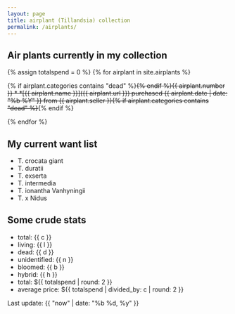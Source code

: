 ```yaml
---
layout: page
title: airplant (Tillandsia) collection
permalink: /airplants/
---
```

## Air plants currently in my collection

{% assign totalspend = 0 %}
{% for airplant in site.airplants %}

{% if airplant.categories contains "dead" %}~~{% endif %}{{ airplant.number }} * *[{{ airplant.name }}]({{ airplant.url }}) purchased {{ airplant.date | date: "%b %Y" }} from {{ airplant.seller }}{% if airplant.categories contains "dead" %}~~{% endif %}

<!-------------------------------------
{% increment c %}
{% if airplant.categories contains "dead" %}{% increment d %}{% else %}{% increment l %}{% endif %}
{% assign totalspend = totalspend | plus: airplant.price %}
{% if airplant.categories contains "noid" %}{% increment n %}{% endif %}
{% if airplant.categories contains "bloom" %}{% increment b %}{% endif %}
{% if airplant.categories contains "hybrid" %}{% increment h %}{% endif %}

--------------------------------------->
{% endfor %}

## My current want list

* T. crocata giant
* T. duratii
* T. exserta
* T. intermedia
* T. ionantha Vanhyningii
* T. x Nidus

## Some crude stats

* total: {{ c }}
* living: {{ l }}
* dead: {{ d }}
* unidentified: {{ n }}
* bloomed: {{ b }}
* hybrid: {{ h }}
* total: ${{ totalspend | round: 2 }}
* average price: ${{ totalspend | divided_by: c | round: 2 }}

Last update: {{ "now" | date: "%b %d, %y" }}
